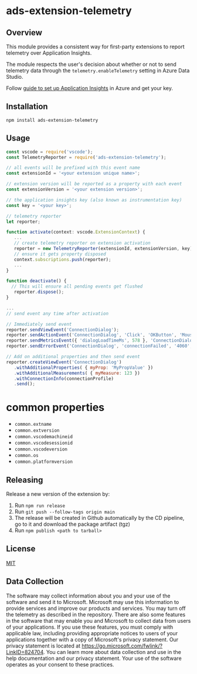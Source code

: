 # ads-extension-telemetry

## Overview
This module provides a consistent way for first-party extensions to report telemetry over Application Insights.

The module respects the user's decision about whether or not to send telemetry data through the `telemetry.enableTelemetry` setting in Azure Data Studio.

Follow [guide to set up Application Insights](https://docs.microsoft.com/en-us/azure/application-insights/app-insights-nodejs-quick-start) in Azure and get your key.

## Installation
`npm install ads-extension-telemetry`

## Usage
 ```javascript
 const vscode = require('vscode');
 const TelemetryReporter = require('ads-extension-telemetry');

 // all events will be prefixed with this event name
 const extensionId = '<your extension unique name>';

 // extension version will be reported as a property with each event
 const extensionVersion = '<your extension version>';

 // the application insights key (also known as instrumentation key)
 const key = '<your key>';

// telemetry reporter
 let reporter;

 function activate(context: vscode.ExtensionContext) {
    ...
    // create telemetry reporter on extension activation
    reporter = new TelemetryReporter(extensionId, extensionVersion, key);
    // ensure it gets property disposed
    context.subscriptions.push(reporter);
    ...
 }

 function deactivate() {
   // This will ensure all pending events get flushed
    reporter.dispose();
 }

 ...
 // send event any time after activation

 // Immediately send event
 reporter.sendViewEvent('ConnectionDialog');
 reporter.sendActionEvent('ConnectionDialog', 'Click', 'OKButton', 'Mouse', 123);
 reporter.sendMetricsEvent({ 'dialogLoadTimeMs', 578 }, 'ConnectionDialog');
 reporter.sendErrorEvent('ConnectionDialog', 'connectionFailed', '4060', 'SqlException');

// Add on additional properties and then send event
reporter.createViewEvent('ConnectionDialog')
	.withAdditionalProperties( { myProp: 'MyPropValue' })
	.withAdditionalMeasurements( { myMeasure: 123 })
	.withConnectionInfo(connectionProfile)
	.send();
  ```

# common properties
- `common.extname`
- `common.extversion`
- `common.vscodemachineid`
- `common.vscodesessionid`
- `common.vscodeversion`
- `common.os`
- `common.platformversion`

## Releasing

Release a new version of the extension by:

1. Run `npm run release`
2. Run `git push --follow-tags origin main`
3. The release will be created in Github automatically by the CD pipeline, go to it and download the package artifact (tgz)
4. Run `npm publish <path to tarball>`

## License
[MIT](LICENSE)

## Data Collection

The software may collect information about you and your use of the software and send it to Microsoft. Microsoft may use this information to provide services and improve our products and services. You may turn off the telemetry as described in the repository. There are also some features in the software that may enable you and Microsoft to collect data from users of your applications. If you use these features, you must comply with applicable law, including providing appropriate notices to users of your applications together with a copy of Microsoft's privacy statement. Our privacy statement is located at https://go.microsoft.com/fwlink/?LinkID=824704. You can learn more about data collection and use in the help documentation and our privacy statement. Your use of the software operates as your consent to these practices.

